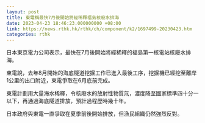 ```yaml
---
layout: post
title: 東電稱最快7月後開始將經稀釋福島核廢水排海
date: 2023-04-23 18:46:23.000000000 +08:00
link: https://news.rthk.hk/rthk/ch/component/k2/1697499-20230423.htm
categories: rthk
---
```


日本東京電力公司表示，最快在7月後開始將經稀釋的福島第一核電站核廢水排海。

東電說，去年8月開始的海底隧道挖掘工作已進入最後工序，挖掘機已經挖至離岸1公里的出口附近，東電爭取在6月底前完成。

東電計劃用大量海水稀釋，令核廢水的放射性物質氚，濃度降至國家標準四十分一以下，再通過海底隧道排放，預計過程歷時幾十年。

日本政府與東電一直爭取在夏季前後開始排放，但漁民組織仍然強烈反對。
